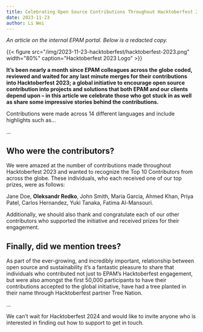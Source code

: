 ```yaml
---
title: Celebrating Open Source Contributions Throughout Hacktoberfest 2023
date: 2023-11-23
author: Li Wei
---
```


*An article on the internal EPAM portal. Below is a redacted copy.*

{{< figure src="/img/2023-11-23-hacktoberfest/hacktoberfest-2023.png" width="80%" caption="Hacktoberfest 2023 Logo" >}}

**It’s been nearly a month since EPAM colleagues across the globe coded, reviewed and waited for any last minute merges for their contributions into Hacktoberfest 2023; a global initiative to encourage open source contribution into projects and solutions that both EPAM and our clients depend upon – in this article we celebrate those who got stuck in as well as share some impressive stories behind the contributions.**

Contributions were made across 14 different languages and include highlights such as…

...

## Who were the contributors?

We were amazed at the number of contributions made throughout Hacktoberfest 2023 and wanted to recognize the Top 10 Contributors from across the globe.
These individuals, who each received one of our top prizes, were as follows:

Jane Doe, **Oleksandr Redko**, John Smith, Maria Garcia, Ahmed Khan, Priya Patel, Carlos Hernandez, Yuki Tanaka, Fatima Al-Mansouri.

Additionally, we should also thank and congratulate each of our other contributors who supported the initiative and received prizes for their engagement.

## Finally, did we mention trees?

As part of the ever-growing, and incredibly important, relationship between open source and sustainability it’s a fantastic pleasure to share that individuals who contributed not just to EPAM’s Hacktoberfest engagement, but were also amongst the first 50,000 participants to have their contributions accepted to the global initiative, have had a tree planted in their name through Hacktoberfest partner Tree Nation.

...

We can’t wait for Hacktoberfest 2024 and would like to invite anyone who is interested in finding out how to support to get in touch.
